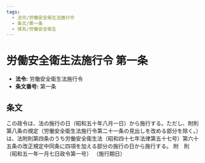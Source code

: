 ```yaml
---
tags:
  - 法令/労働安全衛生法施行令
  - 条文/第一条
  - 体系/労働安全衛生
---
```

# 労働安全衛生法施行令 第一条

- **法令:** 労働安全衛生法施行令
- **条文番号:** 第一条

## 条文
この政令は、法の施行の日（昭和五十年八月一日）から施行する。ただし、附則第八条の規定（労働安全衛生法施行令第二十一条の見出しを改める部分を除く。）は、法附則第四条のうち労働安全衛生法（昭和四十七年法律第五十七号）第六十五条の改正規定中同条に四項を加える部分の施行の日から施行する。
附　則　（昭和五一年一月七日政令第一号）
（施行期日）

